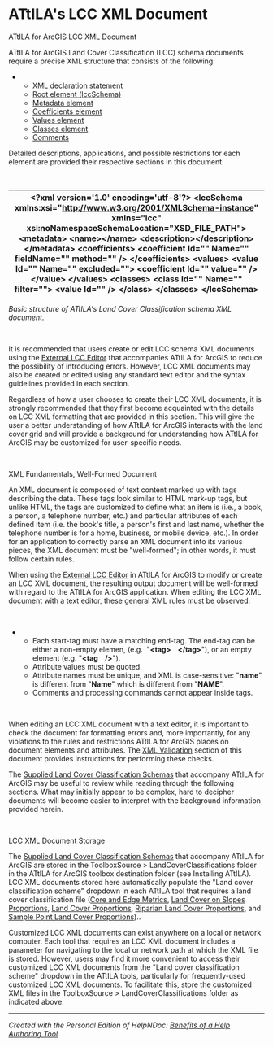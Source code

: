 # ATtILA's LCC XML Document

ATtILA for ArcGIS LCC XML Document

ATtILA for ArcGIS Land Cover Classification (LCC) schema documents require a precise XML structure that consists of the following:

* &nbsp;
  * [XML declaration statement](<XMLDeclaration.md>)
  * [Root element (lccSchema)](<RootElementlccSchema.md>)
  * [Metadata element](<MetadataElement.md>)
  * [Coefficients element](<CoefficientsElement.md>)
  * [Values element](<ValuesElement.md>)
  * [Classes element](<ClassesElement.md>)
  * [Comments](<Commentsoptional.md>)

Detailed descriptions, applications, and possible restrictions for each element are provided their respective sections in this document.&nbsp;

&nbsp;

| \<?xml version='1.0' encoding='utf-8'?\> \<lccSchema xmlns:xsi="http://www.w3.org/2001/XMLSchema-instance" xmlns="lcc" xsi:noNamespaceSchemaLocation="XSD\_FILE\_PATH"\> \<metadata\> \<name\>\</name\> \<description\>\</description\> \</metadata\> \<coefficients\> \<coefficient Id="" Name="" fieldName="" method="" /\> \</coefficients\> \<values\> \<value Id="" Name="" excluded=""\> \<coefficient Id="" value="" /\> \</value\> \</values\> \<classes\> \<class Id="" Name="" filter=""\> \<value Id="" /\> \</class\> \</classes\> \</lccSchema\> |
| --- |


*Basic structure of ATtILA's Land Cover Classification schema XML document.*

&nbsp;

It is recommended that users create or edit LCC schema XML documents using the [External LCC Editor](<ExternalLCCEditor.md>) that accompanies ATtILA for ArcGIS to reduce the possibility of introducing errors. However, LCC XML documents may also be created or edited using any standard text editor and the syntax guidelines provided in each section.

Regardless of how a user chooses to create their LCC XML documents, it is strongly recommended that they first become acquainted with the details on LCC XML formatting that are provided in this section. This will give the user a better understanding of how ATtILA for ArcGIS interacts with the land cover grid and will provide a background for understanding how ATtILA for ArcGIS may be customized for user-specific needs.

&nbsp;

XML Fundamentals, Well-Formed Document

An XML document is composed of text content marked up with tags describing the data. These tags look similar to HTML mark-up tags, but unlike HTML, the tags are customized to define what an item is (i.e., a book, a person, a telephone number, etc.) and particular attributes of each defined item (i.e. the book's title, a person's first and last name, whether the telephone number is for a home, business, or mobile device, etc.). In order for an application to correctly parse an XML document into its various pieces, the XML document must be "well-formed"; in other words, it must follow certain rules.

When using the [External LCC Editor](<ExternalLCCEditor.md>) in ATtILA for ArcGIS to modify or create an LCC XML document, the resulting output document will be well-formed with regard to the ATtILA for ArcGIS application. When editing the LCC XML document with a text editor, these general XML rules must be observed:

&nbsp;

* &nbsp;
  * Each start-tag must have a matching end-tag. The end-tag can be either a non-empty elemen, (e.g.&nbsp; "**\<tag\>&nbsp; &nbsp; \</tag\>**"), or an empty element (e.g. "**\<tag&nbsp; &nbsp; /\>**").
  * Attribute values must be quoted.
  * Attribute names must be unique, and XML is case-sensitive: "**name**" is different from "**Name**" which is different from "**NAME**".
  * Comments and processing commands cannot appear inside tags.

&nbsp;

When editing an LCC XML document with a text editor, it is important to check the document for formatting errors and, more importantly, for any violations to the rules and restrictions ATtILA for ArcGIS places on document elements and attributes. The [XML Validation](<XMLValidation.md>) section of this document provides instructions for performing these checks.

The [Supplied Land Cover Classification Schemas](<SuppliedLandCoverClassificationS.md>) that accompany ATtILA for ArcGIS may be useful to review while reading through the following sections. What may initially appear to be complex, hard to decipher documents will become easier to interpret with the background information provided herein.

&nbsp;

LCC XML Document Storage

The [Supplied Land Cover Classification Schemas](<SuppliedLandCoverClassificationS.md>) that accompany ATtILA for ArcGIS are stored in the ToolboxSource \> LandCoverClassifications folder in the ATtILA for ArcGIS toolbox destination folder (see Installing ATtILA). LCC XML documents stored here automatically populate the "Land cover classification scheme" dropdown in each ATtILA tool that requires a land cover classification file ([Core and Edge Metrics](<CoreandEdgeMetrics.md>), [Land Cover on Slopes Proportions](<LandCoveronSlopeProportions.md>), [Land Cover Proportions](<LandCoverProportions.md>), [Riparian Land Cover Proportions](<RiparianLandCoverProportions.md>), and [Sample Point Land Cover Proportions](<SamplePointLandCoverProportions.md>))..

Customized LCC XML documents can exist anywhere on a local or network computer. Each tool that requires an LCC XML document includes a parameter for navigating to the local or network path at which the XML file is stored. However, users may find it more convenient to access their customized LCC XML documents from the "Land cover classification scheme" dropdown in the ATtILA tools, particularly for frequently-used customized LCC XML documents. To facilitate this, store the customized XML files in the ToolboxSource \> LandCoverClassifications folder as indicated above.


***
_Created with the Personal Edition of HelpNDoc: [Benefits of a Help Authoring Tool](<https://www.helpauthoringsoftware.com>)_
